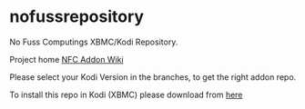 nofussrepository
================

No Fuss Computings XBMC/Kodi Repository.

Project home [NFC Addon Wiki](http://nofusscomputing.com/wiki/public/projects/xbmc_addons/home)

Please select your Kodi Version in the branches, to get the right addon repo.

To install this repo in Kodi (XBMC) please download from [here](https://raw.githubusercontent.com/NoFussComputing/nofussrepository/master/repository.nofusscomputing-0.2.zip)
